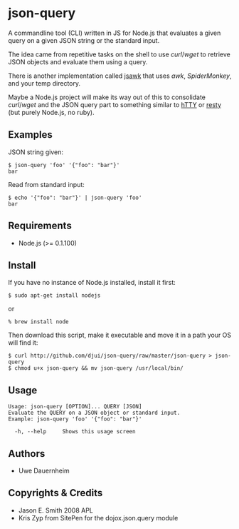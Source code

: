 # json-query

A commandline tool (CLI) written in JS for Node.js that evaluates a given query on a given JSON string or the standard input.

The idea came from repetitive tasks on the shell to use *curl*/*wget* to retrieve JSON objects and evaluate them using a query. 

There is another implementation called [jsawk](http://github.com/micha/jsawk) that uses *awk*, *SpiderMonkey*, and your temp directory.

Maybe a Node.js project will make its way out of this to consolidate *curl*/*wget* and the JSON query part to something similar to [hTTY](http://github.com/htty/htty) or [resty](http://github.com/micha/resty) (but purely Node.js, no ruby).

## Examples

JSON string given:

    $ json-query 'foo' '{"foo": "bar"}'
    bar

Read from standard input:

    $ echo '{"foo": "bar"}' | json-query 'foo'
    bar

## Requirements

- Node.js (>= 0.1.100)

## Install

If you have no instance of Node.js installed, install it first:

    $ sudo apt-get install nodejs
  
or 

    % brew install node

Then download this script, make it executable and move it in a path your OS will find it:

    $ curl http://github.com/djui/json-query/raw/master/json-query > json-query
    $ chmod u+x json-query && mv json-query /usr/local/bin/

## Usage

    Usage: json-query [OPTION]... QUERY [JSON]
    Evaluate the QUERY on a JSON object or standard input.
    Example: json-query 'foo' '{"foo": "bar"}'
  
      -h, --help     Shows this usage screen

## Authors

- Uwe Dauernheim

## Copyrights & Credits

- Jason E. Smith 2008 APL
- Kris Zyp from SitePen for the dojox.json.query module
